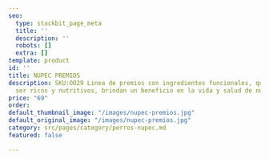 ```yaml
---
seo:
  type: stackbit_page_meta
  title: ''
  description: ''
  robots: []
  extra: []
template: product
id: ''
title: NUPEC PREMIOS
description: SKU:OO29 Linea de premios con ingredientes funcionales, que además de
  ser ricos y nutritivos, brindan un beneficio en la vida y salud de nuestras mascotas.
price: "69"
order: 
default_thumbnail_image: "/images/nupec-premios.jpg"
default_original_image: "/images/nupec-premios.jpg"
category: src/pages/category/perros-nupec.md
featured: false

---
```

